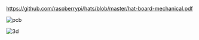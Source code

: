 https://github.com/raspberrypi/hats/blob/master/hat-board-mechanical.pdf

![pcb](https://i.imgur.com/VoTPsXj.png)

![3d](https://i.imgur.com/AJln1wZ.png)

